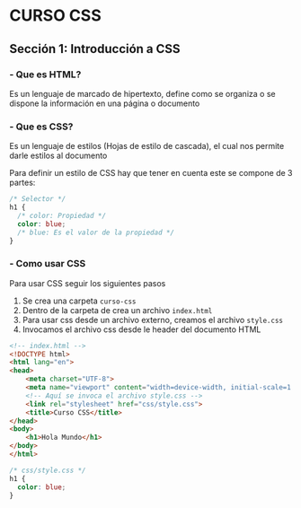 #  CURSO CSS

## Sección 1: Introducción a CSS

### - Que es HTML?

Es un lenguaje de marcado de hipertexto, define como se organiza o se dispone la información en una página o documento

### - Que es CSS?

Es un lenguaje de estilos (Hojas de estilo de cascada), el cual nos permite darle estilos al documento

Para definir un estilo de CSS hay que tener en cuenta este se compone de 3 partes:

```css
/* Selector */
h1 {
  /* color: Propiedad */
  color: blue;
  /* blue: Es el valor de la propiedad */
}
```

### - Como usar CSS

Para usar CSS seguir los siguientes pasos

1. Se crea una carpeta `curso-css`
2. Dentro de la carpeta de crea un archivo `index.html`
3. Para usar css desde un archivo externo, creamos el archivo `style.css`
4. Invocamos el archivo css desde le header del documento HTML

```html
<!-- index.html -->
<!DOCTYPE html>
<html lang="en">
<head>
    <meta charset="UTF-8">
    <meta name="viewport" content="width=device-width, initial-scale=1.0">
    <!-- Aquí se invoca el archivo style.css -->
    <link rel="stylesheet" href="css/style.css">
    <title>Curso CSS</title>
</head>
<body>
    <h1>Hola Mundo</h1>
</body>
</html>
```

```css
/* css/style.css */
h1 {
  color: blue;
}
```